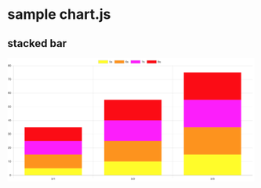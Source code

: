 # sample chart.js

## stacked bar

![](https://raw.githubusercontent.com/basyura/sample-chart-js/master/images/stackedbar.png)
